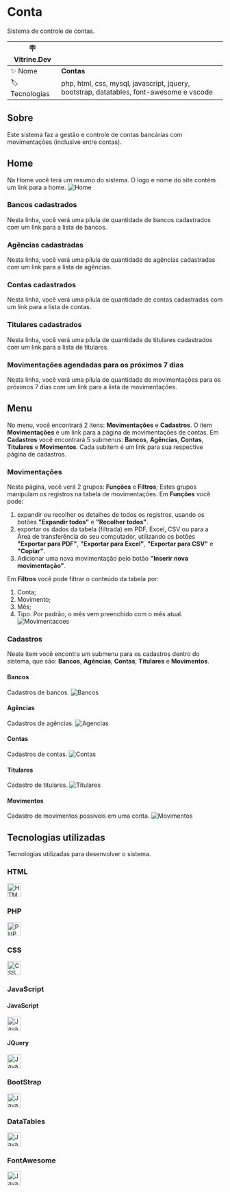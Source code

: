 # Conta
Sistema de controle de contas.

| :placard: Vitrine.Dev |     |
| -------------  | --- |
| :sparkles: Nome        | **Contas**
| :label: Tecnologias | php, html, css, mysql, javascript, jquery, bootstrap, datatables, font-awesome e vscode

## Sobre
Este sistema faz a gestão e controle de contas bancárias com movimentações (inclusive entre contas).

## Home
Na Home você terá um resumo do sistema. O logo e nome do site contém um link para a home.
![Home](https://user-images.githubusercontent.com/83261134/213882355-9ce2b362-4ac5-4f77-84dc-e053f60058b9.png#vitrinedev)

### Bancos cadastrados
Nesta linha, você verá uma pílula de quantidade de bancos cadastrados com um link para a lista de bancos.

### Agências cadastradas
Nesta linha, você verá uma pílula de quantidade de agências cadastradas com um link para a lista de agências.

### Contas cadastrados
Nesta linha, você verá uma pílula de quantidade de contas cadastradas com um link para a lista de contas.

### Titulares cadastrados
Nesta linha, você verá uma pílula de quantidade de titulares cadastrados com um link para a lista de titulares.

### Movimentações agendadas para os próximos 7 dias
Nesta linha, você verá uma pílula de quantidade de movimentações para os próximos 7 dias com um link para a lista de movimentações.


## Menu
No menu, você encontrará 2 itens: **Movimentações** e **Cadastros**.
O item **Movimentações** é um link para a página de movimentações de contas.
Em **Cadastros** você encontrará 5 submenus: **Bancos**, **Agências**, **Contas**, **Titulares** e **Movimentos**.
Cada subitem é um link para sua respective página de cadastros.

### Movimentações
Nesta página, você verá 2 grupos: **Funções** e **Filtros**; Estes grupos manipulam os registros na tabela de movimentações.
Em **Funções** você pode:
1. expandir ou recolher os detalhes de todos os registros, usando os botões **"Expandir todos"** e **"Recolher todos"**.
2. exportar os dados da tabela (filtrada) em PDF, Excel, CSV ou para a Área de transferência do seu computador, utilizando os botões **"Exportar para PDF"**, **"Exportar para Excel"**, **"Exportar para CSV"** e  **"Copiar"**.
3. Adicionar uma nova movimentação pelo botão **"Inserir nova movimentação"**.

Em **Filtros** você pode filtrar o conteúdo da tabela por:
1. Conta;
2. Movimento;
3. Mês;
4. Tipo.
Por padrão, o mês vem preenchido com o mês atual.
![Movimentacoes](https://user-images.githubusercontent.com/83261134/213882750-1a9c6006-df76-4bbb-ab15-cb421836d371.png)

### Cadastros
Neste item você encontra um submenu para os cadastros dentro do sistema, que são: **Bancos**, **Agências**, **Contas**, **Titulares** e **Movimentos**.

#### Bancos
Cadastros de bancos.
![Bancos](https://user-images.githubusercontent.com/83261134/213882416-e2554cb3-c7b7-4067-ad4f-bc58114aee2d.png)

#### Agências
Cadastros de agências.
![Agencias](https://user-images.githubusercontent.com/83261134/213882450-83cbd22a-233f-412f-b179-341bf4d17b06.png)

#### Contas
Cadastros de contas.
![Contas](https://user-images.githubusercontent.com/83261134/213882558-ab41e25e-a19e-4f09-8bb5-0745599aacf4.png)

#### Titulares
Cadastro de titulares.
![Titulares](https://user-images.githubusercontent.com/83261134/213882619-ede5ec73-a76a-4c77-b4f5-6f80c1a0fa08.png)

#### Movimentos
Cadastro de movimentos possíveis em uma conta.
![Movimentos](https://user-images.githubusercontent.com/83261134/213882700-9117bcfd-ceff-4647-84a8-2d3f4353d92c.png)

## Tecnologias utilizadas
Tecnologias utilizadas para desenvolver o sistema.

### HTML
<img src="https://upload.wikimedia.org/wikipedia/commons/3/38/HTML5_Badge.svg" alt="HTML 5" height="32"/>

### PHP
<img src="https://upload.wikimedia.org/wikipedia/commons/2/27/PHP-logo.svg" alt="PHP" height="32"/>

### CSS
<img src="https://upload.wikimedia.org/wikipedia/commons/6/62/CSS3_logo.svg" alt="CSS 3" height="32"/>

### JavaScript

#### JavaScript
<img src="https://upload.wikimedia.org/wikipedia/commons/6/6a/JavaScript-logo.png" alt="JavaScript" height="32"/>

#### JQuery
<img src="https://upload.wikimedia.org/wikipedia/commons/f/fd/JQuery-Logo.svg" alt="JavaScript" height="32"/>

### BootStrap
<img src="https://upload.wikimedia.org/wikipedia/commons/b/b2/Bootstrap_logo.svg" alt="JavaScript" height="32"/>

### DataTables
<img src="https://upload.wikimedia.org/wikipedia/commons/a/a4/Datatables_logo_square.png" alt="JavaScript" height="32"/>

### FontAwesome
<img src="https://upload.wikimedia.org/wikipedia/commons/8/89/Font_Awesome_5_logo_black.svg" alt="JavaScript" height="32"/>
